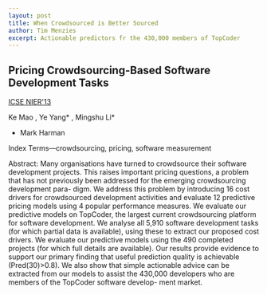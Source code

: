```yaml
---
layout: post
title: When Crowdsourced is Better Sourced
author: Tim Menzies
excerpt: Actionable predictors fr the 430,000 members of TopCoder
---
```



## Pricing Crowdsourcing-Based Software Development Tasks

[ICSE NIER'13](http://www0.cs.ucl.ac.uk/staff/mharman/nier13.pdf)

Ke Mao
, Ye Yang*
, Mingshu Li*
* Mark Harman

Index Terms—crowdsourcing, pricing, software measurement

Abstract: Many organisations have turned to crowdsource their software development projects. This raises important pricing questions, a problem that has not previously been addressed for the emerging crowdsourcing development para- digm. We address this problem by introducing 16 cost drivers for crowdsourced development activities and evaluate 12 predictive pricing models using 4 popular performance measures. We evaluate our predictive models on TopCoder, the largest current crowdsourcing platform for software development. We analyse all 5,910 software development tasks (for which partial data is available), using these to extract our proposed cost drivers. We evaluate our predictive models using the 490 completed projects (for which full details are available). Our results provide evidence to support our primary finding that useful prediction quality is achievable (Pred(30)>0.8). We also show that simple actionable advice can be extracted from our models to assist the 430,000 developers who are members of the TopCoder software develop- ment market.

